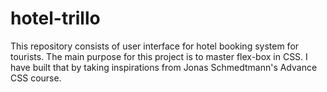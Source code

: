 # hotel-trillo
This repository consists of user interface for hotel booking system for tourists. The main purpose for this project  is to master flex-box in CSS. I have built that by taking inspirations from Jonas Schmedtmann's Advance CSS course.
